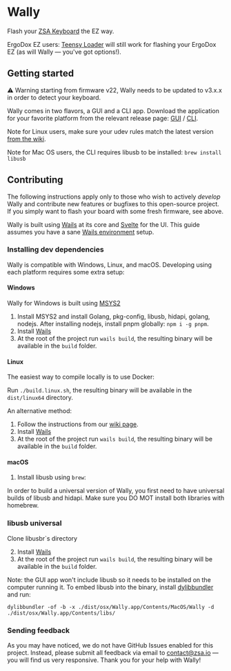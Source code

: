 # Wally

Flash your [ZSA Keyboard](https://ergodox-ez.com) the EZ way.

ErgoDox EZ users: [Teensy Loader](https://www.pjrc.com/teensy/loader.html) will still work for flashing your ErgoDox EZ (as will Wally — you've got options!).

## Getting started

⚠️ Warning starting from firmware v22, Wally needs to be updated to v3.x.x in order to detect your keyboard.

Wally comes in two flavors, a GUI and a CLI app.
Download the application for your favorite platform from the relevant release page: [GUI](https://github.com/zsa/wally/releases) / [CLI](https://github.com/zsa/wally-cli/releases).

Note for Linux users, make sure your udev rules match the latest version [from the wiki](https://github.com/zsa/wally/wiki/Linux-install).

Note for Mac OS users, the CLI requires libusb to be installed: `brew install libusb`

## Contributing

The following instructions apply only to those who wish to actively _develop_ Wally and contribute new features or bugfixes to this open-source project. If you simply want to flash your board with some fresh firmware, see above.

Wally is built using [Wails](https://wails.io/) at its core and [Svelte](https://svelte.dev/) for the UI. This guide assumes you have a sane [Wails environment](https://wails.io/docs/gettingstarted/installation) setup.

### Installing dev dependencies

Wally is compatible with Windows, Linux, and macOS. Developing using each platform requires some extra setup:

#### Windows

Wally for Windows is built using [MSYS2](https://www.msys2.org)

1. Install MSYS2 and install Golang, pkg-config, libusb, hidapi, golang, nodejs. After installing nodejs, install pnpm globally: `npm i -g pnpm`.
2. Install [Wails](https://wails.app/gettingstarted/windows/)
3. At the root of the project run `wails build`, the resulting binary will be available in the `build` folder.

#### Linux

The easiest way to compile locally is to use Docker:

Run `./build.linux.sh`, the resulting binary will be available in the `dist/linux64` directory.

An alternative method:

1. Follow the instructions from our [wiki page](https://github.com/zsa/wally/wiki/Linux-install).
2. Install [Wails](https://wails.app/gettingstarted/linux/)
3. At the root of the project run `wails build`, the resulting binary will be available in the `build` folder.

#### macOS

1. Install libusb using `brew`:

In order to build a universal version of Wally, you first need to have universal builds of libusb and hidapi. Make sure you DO MOT install both libraries with homebrew.

### libusb universal

Clone libusbr`s directory

2. Install [Wails](https://wails.app/gettingstarted/mac/)
3. At the root of the project run `wails build`, the resulting binary will be available in the `build` folder.

Note: the GUI app won't include libusb so it needs to be installed on the computer running it. To embed libusb into the binary, install [dylibbundler](https://github.com/auriamg/macdylibbundler/) and run:

`dylibbundler -of -b -x ./dist/osx/Wally.app/Contents/MacOS/Wally -d ./dist/osx/Wally.app/Contents/libs/`

### Sending feedback

As you may have noticed, we do not have GitHub Issues enabled for this project. Instead, please submit all feedback via email to contact@zsa.io — you will find us very responsive. Thank you for your help with Wally!

